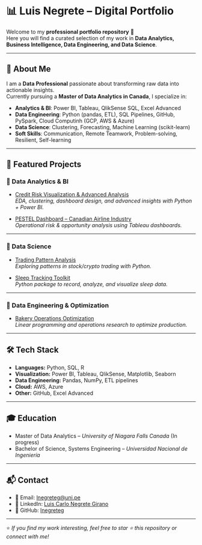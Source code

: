 # 📊 Luis Negrete – Digital Portfolio

Welcome to my **professional portfolio repository** 👋  
Here you will find a curated selection of my work in **Data Analytics, Business Intelligence, Data Engineering, and Data Science**.  

---

## 🚀 About Me  
I am a **Data Professional** passionate about transforming raw data into actionable insights.  
Currently pursuing a **Master of Data Analytics in Canada**, I specialize in:  
- **Analytics & BI**: Power BI, Tableau, QlikSense SQL, Excel Advanced  
- **Data Engineering**: Python (pandas, ETL), SQL Pipelines, GitHub, PySpark, Cloud Computinh (GCP, AWS & Azure)  
- **Data Science**: Clustering, Forecasting, Machine Learning (scikit-learn)  
- **Soft Skills**: Communication, Remote Teamwork, Problem-solving, Resilient, Self-learning  

---

## 📂 Featured Projects  

### 🔹 Data Analytics & BI
- [Credit Risk Visualization & Advanced Analysis](./projects/credit-risk)  
  *EDA, clustering, dashboard design, and advanced insights with Python + Power BI.*  

- [PESTEL Dashboard – Canadian Airline Industry](./projects/pestel-airlines)  
  *Operational risk & opportunity analysis using Tableau dashboards.*  

---

### 🔹 Data Science
- [Trading Pattern Analysis](./projects/trading-patterns)  
  *Exploring patterns in stock/crypto trading with Python.*  

- [Sleep Tracking Toolkit](./projects/sleep-tracker)  
  *Python package to record, analyze, and visualize sleep data.*  

---

### 🔹 Data Engineering & Optimization
- [Bakery Operations Optimization](./projects/bakery-optimization)  
  *Linear programming and operations research to optimize production.*  

---

## 🛠 Tech Stack  

- **Languages:** Python, SQL, R  
- **Visualization:** Power BI, Tableau, QlikSense, Matplotlib, Seaborn  
- **Data Engineering:** Pandas, NumPy, ETL pipelines  
- **Cloud:** AWS, Azure  
- **Other:** GitHub, Excel Advanced  

---

## 🎓 Education  
- Master of Data Analytics – *University of Niagara Falls Canada* (In progress)  
- Bachelor of Science, Systems Engineering – *Universidad Nacional de Ingeniería*  

---

## 📬 Contact  
- 📧 Email: [lnegreteg@uni.pe](mailto:lnegreteg@uni.pe)  
- 💼 LinkedIn: [Luis Carlo Negrete Girano](https://www.linkedin.com/in/luis-carlo-negrete-girano/)  
- 🐙 GitHub: [lnegreteg](https://github.com/lnegreteg)  

---

⭐️ *If you find my work interesting, feel free to star ⭐ this repository or connect with me!*  
